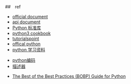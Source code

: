 

##　ref
<!-- 学习资料 -->
+ [official document](https://docs.python.org/zh-cn/3/)
+ [api document](https://docs.python.org/zh-cn/3/c-api/index.html)
+ [Python 标准库](https://docs.python.org/zh-cn/3/library/index.html)
+ [python3 cookbook](https://python3-cookbook.readthedocs.io/zh_CN/latest/c04/p04_implement_iterator_protocol.html)
+ [tutorialspoint](http://www.tutorialspoint.com/python/string_decode.htm)
+ [offical python](https://docs.python.org/3/tutorial/)
+ [python 学习资料](https://zhuanlan.zhihu.com/p/22333205?refer=it1024)

<!-- detail -->
+ [python编码](http://wklken.me/posts/2013/08/31/python-extra-coding-intro.html)
+ [描述器](http://python.jobbole.com/85176/)

<!-- practice -->
+ [The Best of the Best Practices (BOBP) Guide for Python](https://gist.github.com/sloria/7001839)